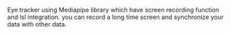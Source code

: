 Eye tracker using Mediapipe library which have screen recording function and lsl integration. you can record a long time screen and synchronize your data with other data.
